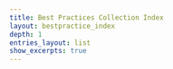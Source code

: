 ```yaml
---
title: Best Practices Collection Index
layout: bestpractice_index
depth: 1
entries_layout: list
show_excerpts: true
---
```


<!-- unnecessary file, i think. duplicates index.md in this folder  -->
